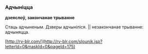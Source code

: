### Адчыніцца
**дзеяслоў, закончанае трыванне**

Стаць адчыненым. Дзверы адчыніліся. || незакончанае трыванне: адчыняцца.

<a rel="author">[http://rv-blr.com/](http://rv-blr.com/slounik.jsp?letterId=0&maskId=0&pageId=175)</a>
